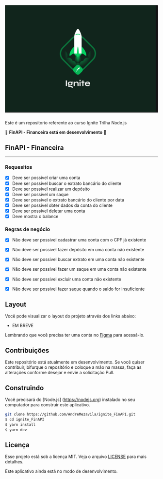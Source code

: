 
<h1 align="center">
    <img alt="ignite" title="ignite" src=".github/ignite.svg" />
</h1>

Este é um repositorio referente ao curso Ignite Trilha Node.js

🚧 **FinAPI - Financeira está em desenvolvimento** 🚧


## FinAPI - Financeira

---

### Requesitos

- [x] Deve ser possivel criar uma conta
- [x] Deve ser possivel buscar o extrato bancário do cliente
- [x] Deve ser possivel realizar um depósito
- [x] Deve ser possivel um saque
- [x] Deve ser possivel o extrato bancário do cliente por data
- [x] Deve ser possivel obter dados da conta do cliente
- [x] Deve ser possivel deletar uma conta
- [x] Deve mostra o balance

### Regras de negócio

- [x] Não deve ser possivel cadastrar uma conta com o CPF já existente
- [x] Não deve ser possivel fazer depósito em uma conta não existente
- [x] Não deve ser possivel buscar extrato em uma conta não existente
- [x] Não deve ser possivel fazer um saque em uma conta não existente
- [x] Não deve ser possivel excluir uma conta não existente
- [x] Não deve ser possivel fazer saque quando o saldo for insuficiente


## Layout

Você pode visualizar o layout do projeto através dos links abaixo:

- EM BREVE

Lembrando que você precisa ter uma conta no [Figma](http://figma.com/) para acessá-lo.


## Contribuições

Este repositório está atualmente em desenvolvimento. Se você quiser contribuir, bifurque o repositório e coloque a mão na massa, faça as alterações conforme desejar e envie a solicitação Pull.

## Construindo

Você precisará do [Node.js] (https://nodejs.org) instalado no seu computador para construir este aplicativo.

```bash
git clone https://github.com/AndreMezavila/ignite_FinAPI.git
$ cd ignite_FinAPI
$ yarn install
$ yarn dev
```

## Licença

Esse projeto está sob a licença MIT. Veja o arquivo [LICENSE](LICENSE.md) para mais detalhes.

Este aplicativo ainda está no modo de desenvolvimento. <br/>

 